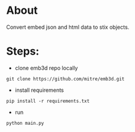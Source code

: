 # About

Convert embed json and html data to stix objects.

# Steps:

- clone emb3d repo locally
  
`git clone https://github.com/mitre/emb3d.git`

- install requirements
  
`pip install -r requirements.txt`

- run

`python main.py` 
